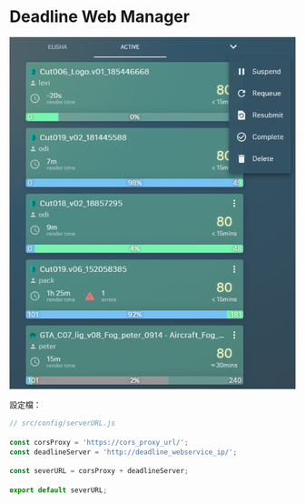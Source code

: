 # Deadline Web Manager

![](./readme/cover.png)


設定檔：
```javascript
// src/config/serverURL.js

const corsProxy = 'https://cors_proxy_url/';
const deadlineServer = 'http://deadline_webservice_ip/';

const severURL = corsProxy + deadlineServer;

export default severURL;
```